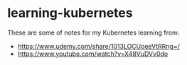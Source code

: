 # learning-kubernetes

These are some of notes for my Kubernetes learning from:

- https://www.udemy.com/share/1013LOCUoeeVtRRng=/
- https://www.youtube.com/watch?v=X48VuDVv0do
